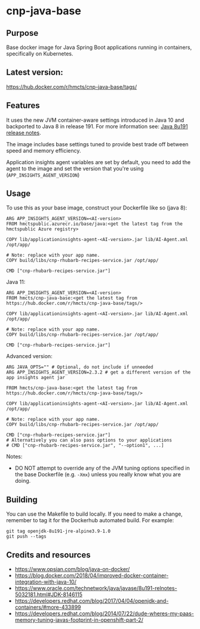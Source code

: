 # cnp-java-base

## Purpose
Base docker image for Java Spring Boot applications running in containers, specifically on Kubernetes.

## Latest version:
https://hub.docker.com/r/hmcts/cnp-java-base/tags/

## Features

It uses the new JVM container-aware settings introduced in Java 10 and backported to Java 8 in release 191. For more information see:
[Java 8u191 release notes](https://www.oracle.com/technetwork/java/javase/8u191-relnotes-5032181.html#JDK-8146115).

The image includes base settings tuned to provide best trade off between speed and memory efficiency. 

Application insights agent variables are set by default, you need to add the agent to the image and set the version that you're using (`APP_INSIGHTS_AGENT_VERSION`)

## Usage
To use this as your base image, construct your Dockerfile like so (java 8):
```
ARG APP_INSIGHTS_AGENT_VERSION=<AI-version>
FROM hmctspublic.azurecr.io/base/java:<get the latest tag from the hmctspublic Azure registry>

COPY lib/applicationinsights-agent-<AI-version>.jar lib/AI-Agent.xml /opt/app/

# Note: replace with your app name.
COPY build/libs/cnp-rhubarb-recipes-service.jar /opt/app/

CMD ["cnp-rhubarb-recipes-service.jar"]
```

Java 11:
```
ARG APP_INSIGHTS_AGENT_VERSION=<AI-version>
FROM hmcts/cnp-java-base:<get the latest tag from https://hub.docker.com/r/hmcts/cnp-java-base/tags/>

COPY lib/applicationinsights-agent-<AI-version>.jar lib/AI-Agent.xml /opt/app/

# Note: replace with your app name.
COPY build/libs/cnp-rhubarb-recipes-service.jar /opt/app/

CMD ["cnp-rhubarb-recipes-service.jar"]
```

Advanced version:
```
ARG JAVA_OPTS="" # Optional, do not include if unneeded
ARG APP_INSIGHTS_AGENT_VERSION=2.3.2 # get a different version of the app insights agent jar

FROM hmcts/cnp-java-base:<get the latest tag from https://hub.docker.com/r/hmcts/cnp-java-base/tags/>

COPY lib/applicationinsights-agent-<AI-version>.jar lib/AI-Agent.xml /opt/app/

# Note: replace with your app name.
COPY build/libs/cnp-rhubarb-recipes-service.jar /opt/app/

CMD ["cnp-rhubarb-recipes-service.jar"]
# Alternatively you can also pass options to your applications
# CMD ["cnp-rhubarb-recipes-service.jar", "--option1", ...]
```

Notes:
* DO NOT attempt to override any of the JVM tuning options specified in the base Dockerfile (e.g. `-Xmx`) unless you really
know what you are doing.

## Building
You can use the Makefile to build locally.  If you need to make a change, remember to tag it for the Dockerhub automated build.  For example:
```
git tag openjdk-8u191-jre-alpine3.9-1.0
git push --tags
```

## Credits and resources
* https://www.opsian.com/blog/java-on-docker/
* https://blog.docker.com/2018/04/improved-docker-container-integration-with-java-10/
* https://www.oracle.com/technetwork/java/javase/8u191-relnotes-5032181.html#JDK-8146115
* https://developers.redhat.com/blog/2017/04/04/openjdk-and-containers/#more-433899
* https://developers.redhat.com/blog/2014/07/22/dude-wheres-my-paas-memory-tuning-javas-footprint-in-openshift-part-2/
